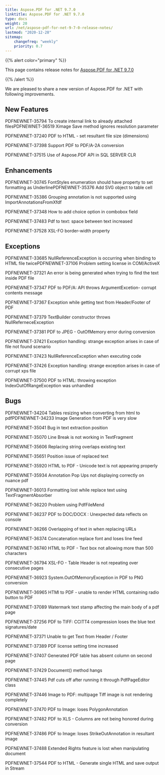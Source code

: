 ```yaml
---
title: Aspose.PDF for .NET 9.7.0
linktitle: Aspose.PDF for .NET 9.7.0
type: docs
weight: 20
url: /net/aspose-pdf-for-net-9-7-0-release-notes/
lastmod: "2020-12-28"
sitemap:
    changefreq: "weekly"
    priority: 0.7
---
```


{{% alert color="primary" %}}

This page contains release notes for [Aspose.PDF for .NET 9.7.0](http://www.aspose.com/downloads/pdf/net/new-releases/aspose.pdf-for-.net-9.7.0/)

{{% /alert %}}

We are pleased to share a new version of Aspose.PDF for .NET with following improvements.
## **New Features**
PDFNEWNET-35794 To create internal link to already attached filesPDFNEWNET-36519 Ximage Save method ignores resolution parameter

PDFNEWNET-37240 PDF to HTML - set resultant file size (dimensions)

PDFNEWNET-37398 Support PDF to PDF/A-2A conversion

PDFNEWNET-37515 Use of Aspose.PDF API in SQL SERVER CLR
## **Enhancements**
PDFNEWNET-30745 FontStyles enumeration should have property to set formatting as UnderlinePDFNEWNET-35376 Add SVG object to table cell

PDFNEWNET-35386 Grouping annotation is not supported using ImportAnnotationsFromXfdf

PDFNEWNET-37348 How to add choice option in combobox field

PDFNEWNET-37483 Pdf to text: space between text increased

PDFNEWNET-37528 XSL-FO border-width property
## **Exceptions**
PDFNEWNET-33685 NullReferenceException is occurring when binding to HTML file twicePDFNEWNET-37106 Problem setting license in COM/ActiveX

PDFNEWNET-37321 An error is being generated when trying to find the text inside PDF file

PDFNEWNET-37347 PDF to PDF/A: API throws ArgumentExcetion- corrupt contents message

PDFNEWNET-37367 Exception while getting text from Header/Footer of PDF

PDFNEWNET-37379 TextBuilder constructor throws NullReferneceException

PDFNEWNET-37381 PDF to JPEG - OutOfMemory error during conversion

PDFNEWNET-37421 Exception handling: strange exception arises in case of file not found scenario

PDFNEWNET-37423 NullReferenceException when executing code

PDFNEWNET-37426 Exception handling: strange exception arises in case of corrupt xps file

PDFNEWNET-37500 PDF to HTML: throwing exception IndexOutOfRangeException was unhandled
## **Bugs**
PDFNEWNET-34204 Tables resizing when converting from html to pdfPDFNEWNET-34233 Image Generation from PDF is very slow

PDFNEWNET-35041 Bug in text extraction position

PDFNEWNET-35070 Line Break is not working in TextFragment

PDFNEWNET-35606 Replacing string overlaps existing text

PDFNEWNET-35651 Position issue of replaced text

PDFNEWNET-35920 HTML to PDF - Unicode text is not appearing properly

PDFNEWNET-35934 Annotation Pop Ups not displaying correctly on nuance pdf

PDFNEWNET-36013 Formatting lost while replace text using TextFragmentAbsorber

PDFNEWNET-36220 Problem using PdfFileMend

PDFNEWNET-36237 PDF to DOC/DOCX : Unexpected data reflects on console

PDFNEWNET-36266 Overlapping of text in when replacing URLs

PDFNEWNET-36374 Concatenation replace font and loses line feed

PDFNEWNET-36740 HTML to PDF - Text box not allowing more than 500 characters

PDFNEWNET-36794 XSL-FO - Table Header is not repeating over consecutive pages

PDFNEWNET-36923 System.OutOfMemoryException in PDF to PNG conversion

PDFNEWNET-36965 HTMl to PDF - unable to render HTML containing radio button to PDF

PDFNEWNET-37089 Watermark text stamp affecting the main body of a pdf page

PDFNEWNET-37256 PDF to TIFF: CCITT4 compression loses the blue text signatures/date

PDFNEWNET-37371 Unable to get Text from Header / Footer

PDFNEWNET-37389 PDF license setting time increased

PDFNEWNET-37407 Generated PDF table has absent column on second page

PDFNEWNET-37429 Document() method hangs

PDFNEWNET-37445 Pdf cuts off after running it through PdfPageEditor class

PDFNEWNET-37446 Image to PDF: multipage Tiff image is not rendering completely

PDFNEWNET-37470 PDF to Image: loses PolygonAnnotation

PDFNEWNET-37482 PDF to XLS - Columns are not being honored during conversion

PDFNEWNET-37486 PDF to Image: loses StrikeOutAnnotation in resultant image

PDFNEWNET-37488 Extended Rights feature is lost when manipulating document

PDFNEWNET-37544 PDF to HTML - Generate single HTML and save output in Stream
